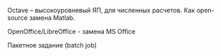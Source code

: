 

Octave – высокоуровневый ЯП, для численных расчетов. Как open-source замена Matlab.

OpenOffice/LibreOffice - замена MS Office

Пакетное задание (batch job)

